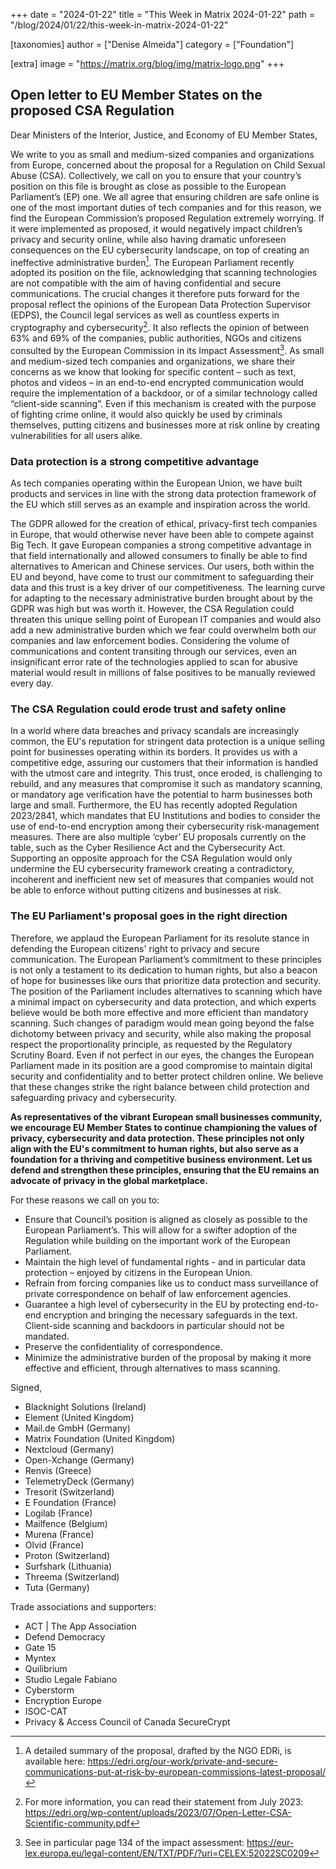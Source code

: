 +++
date = "2024-01-22"
title = "This Week in Matrix 2024-01-22"
path = "/blog/2024/01/22/this-week-in-matrix-2024-01-22"

[taxonomies]
author = ["Denise Almeida"]
category = ["Foundation"]

[extra]
image = "https://matrix.org/blog/img/matrix-logo.png"
+++

## Open letter to EU Member States on the proposed CSA Regulation
 
Dear Ministers of the Interior, Justice, and Economy of EU Member States,
 
We write to you as small and medium-sized companies and organizations from Europe, concerned about the proposal for a Regulation on Child Sexual Abuse (CSA). Collectively, we call on you to ensure that your country’s position on this file is brought as close as possible to the European Parliament’s (EP) one.
We all agree that ensuring children are safe online is one of the most important duties of tech companies and for this reason, we find the European Commission’s proposed Regulation extremely worrying. If it were implemented as proposed, it would negatively impact children’s privacy and security online, while also having dramatic unforeseen consequences on the EU cybersecurity landscape, on top of creating an ineffective administrative burden[^1].
The European Parliament recently adopted its position on the file, acknowledging that scanning technologies are not compatible with the aim of having confidential and secure communications.  The crucial changes it therefore puts forward for the proposal reflect the opinions of the European Data Protection Supervisor (EDPS), the Council legal services as well as countless experts in cryptography and cybersecurity[^2]. It also reflects the opinion of between 63% and 69% of the companies, public authorities, NGOs and citizens consulted by the European Commission in its Impact Assessment[^3].
As small and medium-sized tech companies and organizations, we share their concerns as we know that looking for specific content – such as text, photos and videos – in an end-to-end encrypted communication would require the implementation of a backdoor, or of a similar technology called “client-side scanning”. Even if this mechanism is created with the purpose of fighting crime online, it would also quickly be used by criminals themselves, putting citizens and businesses more at risk online by creating vulnerabilities for all users alike.
 
### Data protection is a strong competitive advantage

As tech companies operating within the European Union, we have built products and services in line with the strong data protection framework of the EU which still serves as an example and inspiration across the world.

The GDPR allowed for the creation of ethical, privacy-first tech companies in Europe, that would otherwise never have been able to compete against Big Tech. It gave European companies a strong competitive advantage in that field internationally and allowed consumers to finally be able to find alternatives to American and Chinese services. Our users, both within the EU and beyond, have come to trust our commitment to safeguarding their data and this trust is a key driver of our competitiveness. The learning curve for adapting to the necessary administrative burden brought about by the GDPR was high but was worth it.
However, the CSA Regulation could threaten this unique selling point of European IT companies and would also add a new administrative burden which we fear could overwhelm both our companies and law enforcement bodies. Considering the volume of communications and content transiting through our services, even an insignificant error rate of the technologies applied to scan for abusive material would result in millions of false positives to be manually reviewed every day.
 
### The CSA Regulation could erode trust and safety online

In a world where data breaches and privacy scandals are increasingly common, the EU's reputation for stringent data protection is a unique selling point for businesses operating within its borders. It provides us with a competitive edge, assuring our customers that their information is handled with the utmost care and integrity. This trust, once eroded, is challenging to rebuild, and any measures that compromise it such as mandatory scanning, or mandatory age verification have the potential to harm businesses both large and small.
Furthermore, the EU has recently adopted Regulation 2023/2841, which mandates that EU Institutions and bodies to consider the use of end-to-end encryption among their cybersecurity risk-management measures. There are also multiple ‘cyber’ EU proposals currently on the table, such as the Cyber Resilience Act and the Cybersecurity Act. Supporting an opposite approach for the CSA Regulation would only undermine the EU cybersecurity framework creating a contradictory, incoherent and inefficient new set of measures that companies would not be able to enforce without putting citizens and businesses at risk.
 
### The EU Parliament's proposal goes in the right direction

Therefore, we applaud the European Parliament for its resolute stance in defending the European citizens' right to privacy and secure communication. The European Parliament’s commitment to these principles is not only a testament to its dedication to human rights, but also a beacon of hope for businesses like ours that prioritize data protection and security. The position of the Parliament includes alternatives to scanning which have a minimal impact on cybersecurity and data protection, and which experts believe would be both more effective and more efficient than mandatory scanning. Such changes of paradigm would mean going beyond the false dichotomy between privacy and security, while also making the proposal respect the proportionality principle, as requested by the Regulatory Scrutiny Board.
Even if not perfect in our eyes, the changes the European Parliament made in its position are a good compromise to maintain digital security and confidentiality and to better protect children online. We believe that these changes strike the right balance between child protection and safeguarding privacy and cybersecurity.
 
**As representatives of the vibrant European small businesses community, we encourage EU Member States to continue championing the values of privacy, cybersecurity and data protection. These principles not only align with the EU's commitment to human rights, but also serve as a foundation for a thriving and competitive business environment. Let us defend and strengthen these principles, ensuring that the EU remains an advocate of privacy in the global marketplace.**
 
For these reasons we call on you to:
 - Ensure that Council’s position is aligned as closely as possible to the European Parliament’s. This will allow for a swifter adoption of the Regulation while building on the important work of the European Parliament.
 - Maintain the high level of fundamental rights - and in particular data protection – enjoyed by citizens in the European Union.
 - Refrain from forcing companies like us to conduct mass surveillance of private correspondence on behalf of law enforcement agencies.
 - Guarantee a high level of cybersecurity in the EU by protecting end-to-end encryption and bringing the necessary safeguards in the text. Client-side scanning and backdoors in particular should not be mandated.
 - Preserve the confidentiality of correspondence.
 - Minimize the administrative burden of the proposal by making it more effective and efficient, through alternatives to mass scanning.

Signed,

- Blacknight Solutions (Ireland) 
- Element (United Kingdom)
- Mail.de GmbH (Germany)
- Matrix Foundation (United Kingdom) 
- Nextcloud (Germany)
- Open-Xchange (Germany) 
- Renvis (Greece) 
- TelemetryDeck (Germany) 
- Tresorit (Switzerland)
- E Foundation (France) 
- Logilab (France) 
- Mailfence (Belgium) 
- Murena (France) 
- Olvid (France)
- Proton (Switzerland) 
- Surfshark (Lithuania) 
- Threema (Switzerland) 
- Tuta (Germany)

Trade associations and supporters:

- ACT | The App Association 
- Defend Democracy
- Gate 15 
- Myntex
- Quilibrium
- Studio Legale Fabiano
- Cyberstorm
- Encryption Europe
- ISOC-CAT
- Privacy & Access Council of Canada SecureCrypt

[^1]: A detailed summary of the proposal, drafted by the NGO EDRi, is available here: <https://edri.org/our-work/private-and-secure-communications-put-at-risk-by-european-commissions-latest-proposal/>

[^2]: For more information, you can read their statement from July 2023: <https://edri.org/wp-content/uploads/2023/07/Open-Letter-CSA-Scientific-community.pdf>

[^3]: See in particular page 134 of the impact assessment: <https://eur-lex.europa.eu/legal-content/EN/TXT/PDF/?uri=CELEX:52022SC0209>
